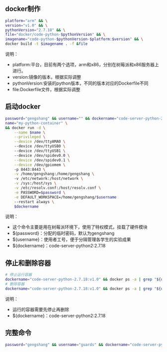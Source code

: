 ## docker制作
```bash
platform="arm" && \
version="v1.0" && \
pythonVersion="2.7.18" && \
file="docker/code-python-$pythonVersion" && \
imagename="code-python-$pythonVersion-$platform:$version" && \
docker build -t $imagename . -f &file
```
说明：
- platform:平台，目前有两个选项，arm和x86，分别在树莓派和x86服务器上进行。
- version:镜像的版本，根据实际调整
- pythonVersion:安装的python版本，不同的版本对应的Dockerfile不同
- file:Dockerfile文件，根据实际调整

## 启动docker
```bash
password="gengshang" && username="" && dockername="code-server-python-2.7.18:v1.0" && \
name="my-python-container" \
&& docker run -d \
    --name $name \
    --privileged \
    --device /dev/ttyAMA0 \  
    --device /dev/ttyUSB0 \  
    --device /dev/ttyUSB1 \  
    --device /dev/spidev0.0 \
    --device /dev/spidev0.1 \
    --device /dev/gpiomem \  
    -p 8443:8443 \
    -v /home/gengshang:/home/gengshang \ 
    -v /etc/network:/host/network \
    -v /sys:/host/sys \
    -v /etc/resolv.conf:/host/resolv.conf \
    -e PASSWORD=$password \
    -e DEFAULT_WORKSPACE=/home/gengshang/$username
    --restart always \
    $dockername 
```
说明：
- 这个命令主要是用在树莓派环境下，使用了特权模式，挂载了硬件模块
- ${password}：分配的临时密码，默认为gengshang
- ${username}：使用者工号，便于分隔管理各学生的实验成果
- ${dockername}：code-server-python2:2.7.18

## 停止和删除容器
``` bash
# 停止运行容器
dockername="code-server-python-2.7.18:v1.0" && docker ps -a | grep "${dockername}"| awk '{print $1}' |xargs docker stop
# 删除容器
dockername="code-server-python-2.7.18:v1.0" && docker ps -a | grep "${dockername}"| awk '{print $1}' |xargs docker rm
```
说明：
- 运行的容器需要先停止再删除
- ${dockername}：code-server-python2:2.7.18

## 完整命令
```bash
password="gengshang" && username="guards" && dockername="code-server-python-2.7.18-arm:v1.0" && docker ps -a | grep "$dockername"| awk '{print $1}' |xargs docker stop && docker ps -a | grep "$dockername"| awk '{print $1}' |xargs docker rm && docker run -d --name my-python2-container --privileged --device /dev/ttyAMA0 --device /dev/ttyUSB0 --device /dev/ttyUSB1 --device /dev/spidev0.0 --device /dev/spidev0.1 --device /dev/gpiomem -p 8443:8443 -v /home/gengshang:/home/gengshang -v /etc/network:/host/network -v /sys:/host/sys -v /etc/resolv.conf:/host/resolv.conf -e PASSWORD=$password -e DEFAULT_WORKSPACE=/home/gengshang/$username --restart always $dockername
```


